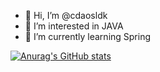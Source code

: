 - 👋 Hi, I’m @cdaosldk
- 👀 I’m interested in JAVA
- 🌱 I’m currently learning Spring

[![Anurag's GitHub stats](https://github-readme-stats.vercel.app/api?username=cdaosldk)](https://github.com/anuraghazra/github-readme-stats)
  
<!---
cdaosldk/cdaosldk is a ✨ special ✨ repository because its `README.md` (this file) appears on your GitHub profile.
You can click the Preview link to take a look at your changes.
--->
